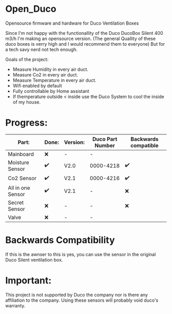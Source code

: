 # Open_Duco
Opensource firmware and hardware for Duco  Ventilation Boxes

Since I'm not happy with the functionallity of the Duco DucoBox Silent 400 m3/h I'm making an opensource version. (The general Quallity of these duco boxes is verry high and I would recommend them to everyone) But for a tech savy nerd not tech enough.

Goals of the project:
 - Measure Humidity in every air duct.
 - Measure Co2 in every air duct.
 - Measure Temperature in every air duct.
 - Wifi enabled by default
 - Fully controllable by Home assistant
 - If themperature outside < inside use the Duco System to cool the inside of my house.

# Progress:




|   Part:         |Done:	                         |Version:                       |Duco Part Number|Backwards compatible|
|----------------|-------------------------------|-----------------------------|-----------------------------|-----------------------------|
|Mainboard|❌         |-          | -|
|Moisture Sensor        |✔️            |V2.0        | 0000-4218 | ✔️|
|Co2 Sensor         |✔️|V2.1| 0000-4216 | ✔️
|All in one Sensor         |✔️|V2.1| - | ❌
|Secret Sensor         |❌|-| - | ❌
|Valve         |❌|-|- |


# Backwards Compatibility
If this is the awnser to this is yes, you can use the sensor in the original Duco Silent ventilation box.

# Important:
This project is not supported by Duco the company nor is there any affiliation to the company. Using these sensors will probably void duco's warranty.
